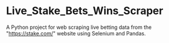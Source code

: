 # Live_Stake_Bets_Wins_Scraper
A Python project for web scraping live betting data from the "https://stake.com/" website using Selenium and Pandas. 
